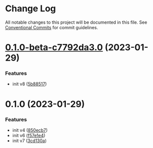 # Change Log

All notable changes to this project will be documented in this file.
See [Conventional Commits](https://conventionalcommits.org) for commit guidelines.

# [0.1.0-beta-c7792da3.0](https://github.com/skypesky/lerna-test/compare/lerna-test-for-skypesky-copy@0.1.0...lerna-test-for-skypesky-copy@0.1.0-beta-c7792da3.0) (2023-01-29)


### Features

* init v8 ([5b88517](https://github.com/skypesky/lerna-test/commit/5b885178b4135d029c1e9037d06bd0f3fa5729e5))





# 0.1.0 (2023-01-29)


### Features

* init v4 ([850ecb7](https://github.com/skypesky/lerna-test/commit/850ecb79a496a37274681f3207ca790690d3b3a8))
* init v6 ([f57e1e4](https://github.com/skypesky/lerna-test/commit/f57e1e45044489d6db5f417c1ad45d7d674200d6))
* init v7 ([3cd130a](https://github.com/skypesky/lerna-test/commit/3cd130a2f2ff4f653f9fe8305e54b87218960584))
